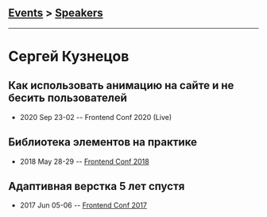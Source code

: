 ## [Events](../README.md) > [Speakers](../speakers.md)
---

# Сергей Кузнецов

## Как использовать анимацию на сайте и не бесить пользователей
- 2020 Sep 23-02 -- Frontend Conf 2020 (Live)    
## Библиотека элементов на практике
- 2018 May 28-29 -- [Frontend Conf 2018](https://www.youtube.com/watch?v=mOGwF6uhJeg)    
## Адаптивная верстка 5 лет спустя
- 2017 Jun 05-06 -- [Frontend Conf 2017](https://www.youtube.com/watch?v=Hyso4faA0fo)    
